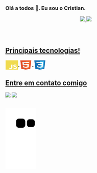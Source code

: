 ### Olá a todos 👋. Eu sou o Cristian.

<div align="center">
  <a href="https://github.com/cristiancdias">
  <img height="180em" src="https://github-readme-stats.vercel.app/api?username=cristiancdias&show_icons=true&theme=react&include_all_commits=true&count_private=true"/>
  <img height="180em" src="https://github-readme-stats.vercel.app/api/top-langs/?username=cristiancdias&layout=compact&langs_count=7&theme=react"/>
</div>

##
<div style="display: inline_block"><br>
    <h2>Principais tecnologias!</h2>
    <img align="center" alt="Cris-Js" height="30" width="40" src="https://raw.githubusercontent.com/devicons/devicon/master/icons/javascript/javascript-plain.svg">
    <img align="center" alt="Cris-HTML" height="30" width="40" src="https://raw.githubusercontent.com/devicons/devicon/master/icons/html5/html5-original.svg">
    <img align="center" alt="Cris-CSS" height="30" width="40" src="https://raw.githubusercontent.com/devicons/devicon/master/icons/css3/css3-original.svg">
</div>

##
<div>
    <h2> Entre em contato comigo</h2>
    <a href = "mailto:cristiancdias@gmail.com"><img src="https://img.shields.io/badge/-Gmail-%23333?style=for-the-badge&logo=gmail&logoColor=white" target="_blank"></a>
  <a href="ttps://www.linkedin.com/in/cristiancdias/" target="_blank"><img src="https://img.shields.io/badge/-LinkedIn-%230077B5?style=for-the-badge&logo=linkedin&logoColor=white" target="_blank"></a> 
</div>
  
##
![Snake animation](https://github.com/cristiancdias/cristiancdias/blob/output/github-contribution-grid-snake.svg)
  
  

